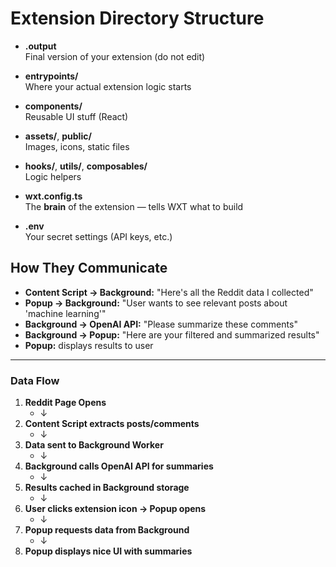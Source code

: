 # Extension Directory Structure

- **.output**  
  Final version of your extension (do not edit)

- **entrypoints/**  
  Where your actual extension logic starts

- **components/**  
  Reusable UI stuff (React)

- **assets/**, **public/**  
  Images, icons, static files

- **hooks/**, **utils/**, **composables/**  
  Logic helpers

- **wxt.config.ts**  
  The **brain** of the extension — tells WXT what to build

- **.env**  
  Your secret settings (API keys, etc.)

## How They Communicate

- **Content Script → Background:** "Here's all the Reddit data I collected"
- **Popup → Background:** "User wants to see relevant posts about 'machine learning'"
- **Background → OpenAI API:** "Please summarize these comments"
- **Background → Popup:** "Here are your filtered and summarized results"
- **Popup:** displays results to user

---

### Data Flow

1. **Reddit Page Opens**
    - ↓
2. **Content Script extracts posts/comments**
    - ↓
3. **Data sent to Background Worker**
    - ↓
4. **Background calls OpenAI API for summaries**
    - ↓
5. **Results cached in Background storage**
    - ↓
6. **User clicks extension icon → Popup opens**
    - ↓
7. **Popup requests data from Background**
    - ↓
8. **Popup displays nice UI with  summaries**